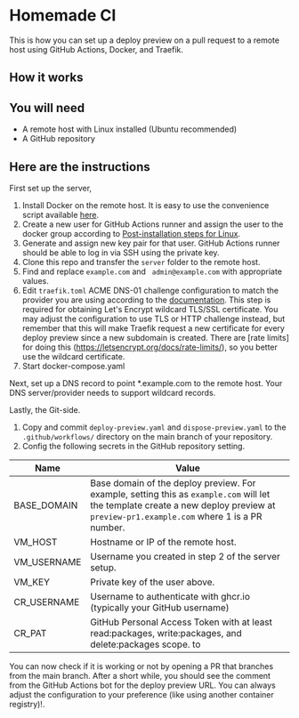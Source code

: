 # Homemade CI

This is how you can set up a deploy preview on a pull request to a remote host using GitHub Actions, Docker, and Traefik.

## How it works

## You will need

- A remote host with Linux installed (Ubuntu recommended)
- A GitHub repository

## Here are the instructions

First set up the server,

1. Install Docker on the remote host. It is easy to use the convenience script available [here](https://docs.docker.com/engine/install/linux-postinstall/).
2. Create a new user for GitHub Actions runner and assign the user to the docker group according to [Post-installation steps for Linux](https://docs.docker.com/engine/install/ubuntu/#install-using-the-convenience-script).
3. Generate and assign new key pair for that user. GitHub Actions runner should be able to log in via SSH using the private key.
4. Clone this repo and transfer the `server` folder to the remote host.
5. Find and replace `example.com` and ` admin@example.com` with appropriate values.
6. Edit `traefik.toml` ACME DNS-01 challenge configuration to match the provider you are using according to the [documentation](https://doc.traefik.io/traefik/https/acme/). This step is required for obtaining Let's Encrypt wildcard TLS/SSL certificate. You may adjust the configuration to use TLS or HTTP challenge instead, but remember that this will make Traefik request a new certificate for every deploy preview since a new subdomain is created. There are [rate limits] for doing this (https://letsencrypt.org/docs/rate-limits/), so you better use the wildcard certificate.
7. Start docker-compose.yaml

Next, set up a DNS record to point \*.example.com to the remote host. Your DNS server/provider needs to support wildcard records.

Lastly, the Git-side.

1. Copy and commit `deploy-preview.yaml` and `dispose-preview.yaml` to the `.github/workflows/` directory on the main branch of your repository.
2. Config the following secrets in the GitHub repository setting.

| Name        | Value                                                                                                                                                                                |
| ----------- | ------------------------------------------------------------------------------------------------------------------------------------------------------------------------------------ |
| BASE_DOMAIN | Base domain of the deploy preview. For example, setting this as `example.com` will let the template create a new deploy preview at `preview-pr1.example.com` where 1 is a PR number. |
| VM_HOST     | Hostname or IP of the remote host.                                                                                                                                                   |
| VM_USERNAME | Username you created in step 2 of the server setup.                                                                                                                                  |
| VM_KEY      | Private key of the user above.                                                                                                                                                       |
| CR_USERNAME | Username to authenticate with ghcr.io (typically your GitHub username)                                                                                                               |
| CR_PAT      | GitHub Personal Access Token with at least read:packages, write:packages, and delete:packages scope. to                                                                              |

You can now check if it is working or not by opening a PR that branches from the main branch. After a short while, you should see the comment from the GitHub Actions bot for the deploy preview URL. You can always adjust the configuration to your preference (like using another container registry)!.
